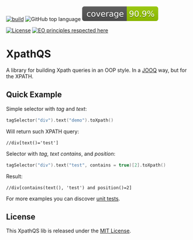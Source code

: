 [![build](https://github.com/nachg/xpathqs/actions/workflows/build.yml/badge.svg)](https://github.com/nachg/xpathqs/actions/workflows/build.yml)
![GitHub top language](https://img.shields.io/github/languages/top/nachg/xpathqs)
[![Coverage](.github/badges/jacoco.svg)](jacoco.svg)

[![License](https://img.shields.io/github/license/nachg/xpathqs)](https://github.com/nachg/xpathqs/blob/master/LICENSE)
[![EO principles respected here](https://www.elegantobjects.org/badge.svg)](https://www.elegantobjects.org)

# XpathQS

A library for building Xpath queries in an OOP style. In a [JOOQ](https://www.jooq.org/) way, but for the XPATH.

## Quick Example

Simple selector with _tag_ and _text_:
```kotlin
tagSelector("div").text("demo").toXpath()
```
Will return such XPATH query:
```xpath
//div[text()='test']
```

Selector with _tag_, _text contains_, and _position_:
```kotlin
tagSelector("div").text("test", contains = true)[2].toXpath()
```
Result:
```xpath
//div[contains(text(), 'test') and position()=2]
```

For more examples you can discover [unit tests](https://github.com/nachg/xpathqs/tree/master/src/test/kotlin/org/nachg/xpathqs/core/selector).

## License

This XpathQS lib is released under
the [MIT License](https://github.com/nachg/xpathqs/blob/master/LICENSE).
